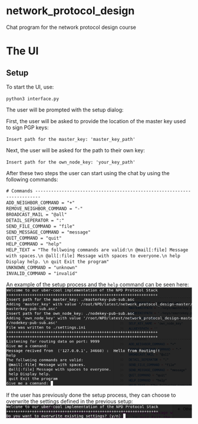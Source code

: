 # network_protocol_design
Chat program for the network protocol design course


# The UI

## Setup
To start the UI, use:

`python3 interface.py`


The user will be prompted with the setup dialog:

First, the user will be asked to provide the location of the master key used to sign PGP keys:

`Insert path for the master_key: 'master_key_path'`


Next, the user will be asked for the path to their own key:

`Insert path for the own_node_key: 'your_key_path'`


After these two steps the user can start using the chat by using the following commands:

```
# Commands ------------------------------------------------------------------------
ADD_NEIGHBOR_COMMAND = "+"
REMOVE_NEIGHBOR_COMMAND = "-"
BROADCAST_MAIL = "@all"
DETAIL_SEPERATOR = ":"
SEND_FILE_COMMAND = "file"
SEND_MESSAGE_COMMAND = "message"
QUIT_COMMAND = "quit"
HELP_COMMAND = "help"
HELP_TEXT = "The follwoing commands are valid:\n @mail[:file] Message with spaces.\n @all[:file] Message with spaces to everyone.\n help Display help. \n quit Exit the program"
UNKNOWN_COMMAND = "unknown"
INVALID_COMMAND = "invalid"
```


An example of the setup process and the `help` command can be seen here:
![UI](https://github.com/brunoproduit/network_protocol_design/blob/master/ui.PNG)

If the user has previously done the setup process, they can choose to overwrite the settings defined in the previous setup:
![overwrite](https://github.com/brunoproduit/network_protocol_design/blob/master/overwrite.PNG)

